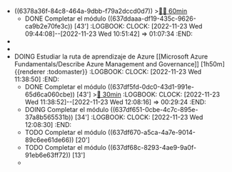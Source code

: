 - ((6378a36f-84c8-464a-9dbb-f79a2dccd0d7)) >[🍅🍅 60min](#agenda-pomo://?t=f-1669193068705-1800%2Cf-1669195820613-1800)
	- DONE Completar el módulo ((637ddaaa-df19-435c-9626-ca9b2e70fe3c)) [43']
	  :LOGBOOK:
	  CLOCK: [2022-11-23 Wed 09:44:08]--[2022-11-23 Wed 10:51:42] =>  01:07:34
	  :END:
-
-
- DOING Estudiar la ruta de aprendizaje de Azure [[Microsoft Azure Fundamentals/Describe Azure Management and Governance]] [1h50m] {{renderer :todomaster}}
  :LOGBOOK:
  CLOCK: [2022-11-23 Wed 11:38:50]
  :END:
	- DONE Completar el módulo ((637df5fd-0dc0-43d1-991e-65d6ca060cbe)) [43'] >[🍅 30min](#agenda-pomo://?t=f-1669199784440-1800)
	  :LOGBOOK:
	  CLOCK: [2022-11-23 Wed 11:38:52]--[2022-11-23 Wed 12:08:16] =>  00:29:24
	  :END:
	- DOING Completar el módulo ((637df651-0cbe-4c7c-895e-37a8b565531b)) [34']
	  :LOGBOOK:
	  CLOCK: [2022-11-23 Wed 12:08:30]
	  :END:
	- TODO Completar el módulo ((637df670-a5ca-4a7e-9014-89c6ee61de66)) [20']
	- TODO Completar el módulo ((637df68c-8293-4ae9-9a0f-91eb6e63ff72)) [13']
	-